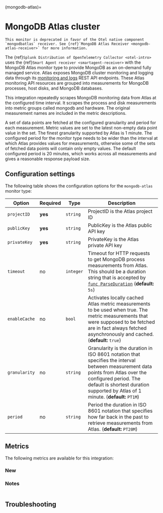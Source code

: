 (mongodb-atlas)=

# MongoDB Atlas cluster

<meta name="description" content="Use this Splunk Observability Cloud integration for the MongoDB Atlas monitor. See benefits, install, configuration, and metrics">

```{note}
This monitor is deprecated in favor of the Otel native component `mongodbatlas` receiver. See {ref}`MongoDB Atlas Receiver <mongodb-atlas-receiver>` for more information.
```

The {ref}`Splunk Distribution of OpenTelemetry Collector <otel-intro>` uses the {ref}`Smart Agent receiver <smartagent-receiver>` with the MongoDB Atlas monitor type to provide MongoDB as an on-demand fully managed service. Atlas exposes MongoDB cluster monitoring and logging data through its [monitoring and logs](https://docs.atlas.mongodb.com/reference/api/monitoring-and-logs/) REST API endpoints. These Atlas monitoring API resources are grouped into measurements for MongoDB processes, host disks, and MongoDB databases.

This integration repeatedly scrapes MongoDB monitoring data from Atlas at the configured time interval. It scrapes the process and disk measurements into metric groups called mongodb and hardware. The original measurement names are included in the metric descriptions.

A set of data points are fetched at the configured granularity and period for each measurement. Metric values are set to the latest non-empty data point value in the set. The finest granularity supported by Atlas is 1 minute. The configured period for the monitor type needs to be wider than the interval at which Atlas provides values for measurements, otherwise some of the sets of fetched data points will contain only empty values. The default configured period is 20 minutes, which works across all measurements and gives a reasonable response payload size.

## Configuration settings

The following table shows the configuration options for the `mongodb-atlas` monitor type:

| Option | Required | Type | Description |
| --- | --- | --- | --- |
| `projectID` | **yes** | `string` | ProjectID is the Atlas project ID |
| `publicKey` | **yes** | `string` | PublicKey is the Atlas public API key |
| `privateKey` | **yes** | `string` | PrivateKey is the Atlas private API key |
| `timeout` | no | `integer` | Timeout for HTTP requests to get MongoDB process measurements from Atlas. This should be a duration string that is accepted by [`func ParseDuration`](https://golang.org/pkg/time/#ParseDuration) (**default:** `5s`) |
| `enableCache` | no | `bool` | Activates  locally cached Atlas metric measurements to be used when true. The metric measurements that were supposed to be fetched are in fact always fetched asynchronously and cached. (**default:** `true`) |
| `granularity` | no | `string` | Granularity is the duration in ISO 8601 notation that specifies the interval between measurement data points from Atlas over the configured period. The default is shortest duration supported by Atlas of 1 minute. (**default:** `PT1M`) |
| `period` | no | `string` | Period the duration in ISO 8601 notation that specifies how far back in the past to retrieve measurements from Atlas. (**default:** `PT20M`) |

## Metrics

The following metrics are available for this integration:

<div class="metrics-yaml" url="https://raw.githubusercontent.com/signalfx/integrations/main/mongodb-atlas/metrics.yaml"></div>

### New

<div class="metrics-yaml" url="https://raw.githubusercontent.com/signalfx/splunk-otel-collector/main/internal/signalfx-agent/pkg/monitors/mongodb/atlas/metadata.yaml"></div>


### Notes

```{include} /_includes/metric-defs.md
```

## Troubleshooting

```{include} /_includes/troubleshooting.md
```

